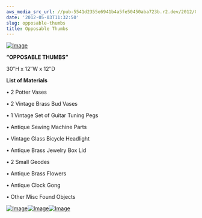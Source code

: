 ```yaml
---
aws_media_src_url: //pub-5541d2355e6941b4a5fe50450aba723b.r2.dev/2012/05/opposablethumbs.jpg
date: '2012-05-03T11:32:50'
slug: opposable-thumbs
title: Opposable Thumbs
---
```


 [![Image](//pub-5541d2355e6941b4a5fe50450aba723b.r2.dev/2012/05/opposablethumbs.jpg?w=487)](//pub-5541d2355e6941b4a5fe50450aba723b.r2.dev/2012/05/opposablethumbs.jpg)

 **“OPPOSABLE THUMBS”**

 30″H x 12″W x 12″D

 **List of Materials**

 • 2 Potter Vases

 • 2 Vintage Brass Bud Vases

 • 1 Vintage Set of Guitar Tuning Pegs

 • Antique Sewing Machine Parts

 • Vintage Glass Bicycle Headlight

 • Antique Brass Jewelry Box Lid

 • 2 Small Geodes

 • Antique Brass Flowers

 • Antique Clock Gong

 • Other Misc Found Objects

 [![Image](//pub-5541d2355e6941b4a5fe50450aba723b.r2.dev/2012/05/opposablethumbs-side.jpg?w=487)](//pub-5541d2355e6941b4a5fe50450aba723b.r2.dev/2012/05/opposablethumbs-side.jpg)[![Image](//pub-5541d2355e6941b4a5fe50450aba723b.r2.dev/2012/05/opposablethumbs-detail2.jpg?w=487)](//pub-5541d2355e6941b4a5fe50450aba723b.r2.dev/2012/05/opposablethumbs-detail2.jpg)[![Image](//pub-5541d2355e6941b4a5fe50450aba723b.r2.dev/2012/05/opposablethumbs-detail.jpg?w=487)](//pub-5541d2355e6941b4a5fe50450aba723b.r2.dev/2012/05/opposablethumbs-detail.jpg)